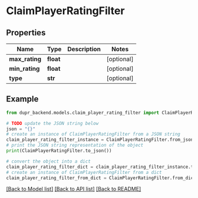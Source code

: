 # ClaimPlayerRatingFilter


## Properties

Name | Type | Description | Notes
------------ | ------------- | ------------- | -------------
**max_rating** | **float** |  | [optional] 
**min_rating** | **float** |  | [optional] 
**type** | **str** |  | [optional] 

## Example

```python
from dupr_backend.models.claim_player_rating_filter import ClaimPlayerRatingFilter

# TODO update the JSON string below
json = "{}"
# create an instance of ClaimPlayerRatingFilter from a JSON string
claim_player_rating_filter_instance = ClaimPlayerRatingFilter.from_json(json)
# print the JSON string representation of the object
print(ClaimPlayerRatingFilter.to_json())

# convert the object into a dict
claim_player_rating_filter_dict = claim_player_rating_filter_instance.to_dict()
# create an instance of ClaimPlayerRatingFilter from a dict
claim_player_rating_filter_from_dict = ClaimPlayerRatingFilter.from_dict(claim_player_rating_filter_dict)
```
[[Back to Model list]](../README.md#documentation-for-models) [[Back to API list]](../README.md#documentation-for-api-endpoints) [[Back to README]](../README.md)


